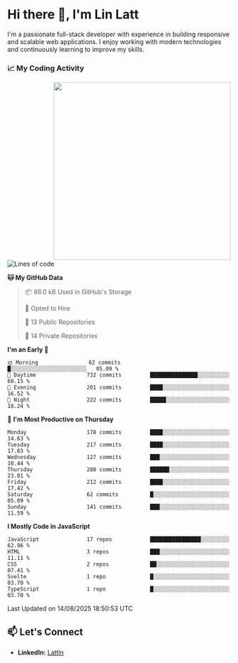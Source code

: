 # Hi there 👋, I'm Lin Latt

I'm a passionate full-stack developer with experience in building responsive and scalable web applications. I enjoy working with modern technologies and continuously learning to improve my skills.

### 📈 My Coding Activity 
<img src="https://github.com/user-attachments/assets/6cec4854-3eec-4600-9120-9be1d3cb2bfe"  width="400px" align="right">

<!--START_SECTION:waka-->
![Lines of code](https://img.shields.io/badge/From%20Hello%20World%20I%27ve%20Written-502.1%20thousand%20lines%20of%20code-blue)

**🐱 My GitHub Data** 

> 📦 88.0 kB Used in GitHub's Storage 
 > 
> 💼 Opted to Hire
 > 
> 📜 13 Public Repositories 
 > 
> 🔑 14 Private Repositories 
 > 
**I'm an Early 🐤** 

```text
🌞 Morning                62 commits          █░░░░░░░░░░░░░░░░░░░░░░░░   05.09 % 
🌆 Daytime                732 commits         ███████████████░░░░░░░░░░   60.15 % 
🌃 Evening                201 commits         ████░░░░░░░░░░░░░░░░░░░░░   16.52 % 
🌙 Night                  222 commits         █████░░░░░░░░░░░░░░░░░░░░   18.24 % 
```
📅 **I'm Most Productive on Thursday** 

```text
Monday                   178 commits         ████░░░░░░░░░░░░░░░░░░░░░   14.63 % 
Tuesday                  217 commits         ████░░░░░░░░░░░░░░░░░░░░░   17.83 % 
Wednesday                127 commits         ███░░░░░░░░░░░░░░░░░░░░░░   10.44 % 
Thursday                 280 commits         ██████░░░░░░░░░░░░░░░░░░░   23.01 % 
Friday                   212 commits         ████░░░░░░░░░░░░░░░░░░░░░   17.42 % 
Saturday                 62 commits          █░░░░░░░░░░░░░░░░░░░░░░░░   05.09 % 
Sunday                   141 commits         ███░░░░░░░░░░░░░░░░░░░░░░   11.59 % 
```


**I Mostly Code in JavaScript** 

```text
JavaScript               17 repos            ████████████████░░░░░░░░░   62.96 % 
HTML                     3 repos             ███░░░░░░░░░░░░░░░░░░░░░░   11.11 % 
CSS                      2 repos             ██░░░░░░░░░░░░░░░░░░░░░░░   07.41 % 
Svelte                   1 repo              █░░░░░░░░░░░░░░░░░░░░░░░░   03.70 % 
TypeScript               1 repo              █░░░░░░░░░░░░░░░░░░░░░░░░   03.70 % 
```




 Last Updated on 14/08/2025 18:50:53 UTC
<!--END_SECTION:waka-->

## 📫 Let's Connect

- **LinkedIn:** [Lattln](https://linkedin.com/in/lin-latt)
<!-- - **Portfolio:** [Your Portfolio](https://yourportfolio.com) -->
